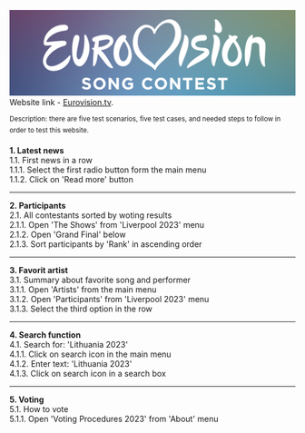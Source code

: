 ![Tempsnipfgfg](tempsnipfgfg.png) <br>
Website link - [Eurovision.tv](https://eurovision.tv). <br>

<sup> Description: there are five test scenarios, five test cases, and needed steps to follow in order to test this website.</sup> <br>

**1. Latest news** <br>
    1.1. First news in a row <br>
        1.1.1. Select the first radio button form the main menu <br>
        1.1.2. Click on 'Read more' button <br>

---
**2. Participants** <br>
    2.1. All contestants sorted by woting results <br>
        2.1.1. Open 'The Shows' from 'Liverpool 2023' menu <br>
        2.1.2. Open 'Grand Final' below <br>
        2.1.3. Sort participants by 'Rank' in ascending order <br>

---
**3. Favorit artist** <br>
    3.1. Summary about favorite song and performer <br>
        3.1.1. Open 'Artists' from the main menu <br>
        3.1.2. Open 'Participants' from 'Liverpool 2023' menu <br>
        3.1.3. Select the third option in the row <br>

---
**4. Search function** <br>
    4.1. Search for: 'Lithuania 2023' <br>
        4.1.1. Click on search icon in the main menu <br>
        4.1.2. Enter text: 'Lithuania 2023' <br>
        4.1.3. Click on search icon in a search box <br>

---
**5. Voting** <br>
    5.1. How to vote <br>
        5.1.1. Open 'Voting Procedures 2023' from 'About' menu <br>




    






